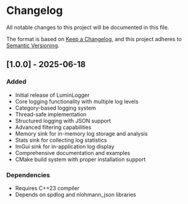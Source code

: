 # Changelog

All notable changes to this project will be documented in this file.

The format is based on [Keep a Changelog](https://keepachangelog.com/en/1.0.0/),
and this project adheres to [Semantic Versioning](https://semver.org/spec/v2.0.0.html).

## [1.0.0] - 2025-06-18

### Added
- Initial release of LuminLogger
- Core logging functionality with multiple log levels
- Category-based logging system
- Thread-safe implementation
- Structured logging with JSON support
- Advanced filtering capabilities
- Memory sink for in-memory log storage and analysis
- Stats sink for collecting log statistics
- ImGui sink for in-application log display
- Comprehensive documentation and examples
- CMake build system with proper installation support

### Dependencies
- Requires C++23 compiler
- Depends on spdlog and nlohmann_json libraries 